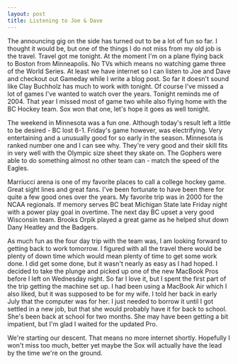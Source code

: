 ```yaml
---
layout: post
title: Listening to Joe & Dave
---
```


The announcing gig on the side has turned out to be a lot of fun so far. I thought it would be, but one of the things I do not miss from my old job is the travel. Travel got me tonight. At the moment I'm on a plane flying back to Boston from Minneapolis. No TVs which means no watching game three of the World Series. At least we have internet so I can listen to Joe and Dave and checkout out Gameday while I write a blog post. So far it doesn't sound like Clay Buchholz has much to work with tonight. Of course I've missed a lot of games I've wanted to watch over the years. Tonight reminds me of 2004. That year I missed most of game two while also flying home with the BC Hockey team. Sox won that one, let's hope it goes as well tonight. 

The weekend in Minnesota was a fun one. Although today's result left a little to be desired - BC lost 6-1. Friday's game however, was electrifying. Very entertaining and a unusually good for so early in the season. Minnesota is ranked number one and I can see why. They're very good and their skill fits in very well with the Olympic size sheet they skate on. The Gophers were able to do something almost no other team can - match the speed of the Eagles.

Marriucci arena is one of my favorite places to call a college hockey game. Great sight lines and great fans. I've been fortunate to have been there for quite a few good ones over the years. My favorite trip was in 2000 for the NCAA regionals. If memory serves BC beat Michigan State late Friday night with a power play goal in overtime. The next day BC upset a very good Wisconsin team. Brooks Orpik played a great game as he helped shut down Dany Heatley and the Badgers. 

As much fun as the four day trip with the team was, I am looking forward to getting back to work tomorrow. I figured with all the travel there would be plenty of down time which would mean plenty of time to get some work done. I did get some done, but it wasn't nearly as easy as I had hoped. I decided to take the plunge and picked up one of the new MacBook Pros before I left on Wednesday night. So far I love it, but I spent the first part of the trip getting the machine set up. I had been using a MacBook Air which I also liked, but it was supposed to be for my wife. I told her back in early July that the computer was for her. I just needed to borrow it until I got settled in a new job, but that she would probably have it for back to school. She's been back at school for two months. She may have been getting a bit impatient, but I'm glad I waited for the updated Pro. 

We're starting our descent. That means no more internet shortly. Hopefully I won't miss too much, better yet maybe the Sox will actually have the lead by the time we're on the ground. 
